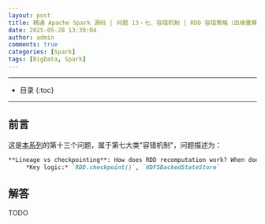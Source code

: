 ```yaml
---
layout: post
title: 精通 Apache Spark 源码 | 问题 13・七、容错机制 | RDD 容错策略（血缘重算 vs 检查点实现）
date: 2025-05-28 13:39:04
author: admin
comments: true
categories: [Spark]
tags: [BigData, Spark]
---
```


<!-- more -->

---

* 目录
{:toc}
---

## 前言

这是[本系列](../master-in-apache-spark-with-source-code-00)的第十三个问题，属于第七大类"容错机制"，问题描述为：

```markdown
**Lineage vs checkpointing**: How does RDD recomputation work? When does lineage truncation occur in Structured Streaming?  
     *Key logic:* `RDD.checkpoint()`, `HDFSBackedStateStore`
```

## 解答

TODO